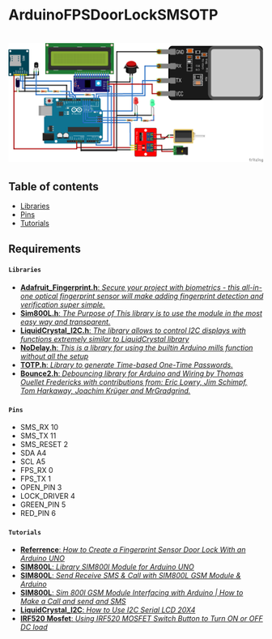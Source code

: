 # ArduinoFPSDoorLockSMSOTP
  
# ![ArduinoFPSDoorLockSMSOTP](AFPSDLSMSOTP.png)
  
## Table of contents
  
* [Libraries](#Libraries)
* [Pins](#Pins)
* [Tutorials](#Tutorials)
  
## Requirements
  
#### `Libraries`
  
* [**Adafruit_Fingerprint.h**: _Secure your project with biometrics - this all-in-one optical fingerprint sensor will make adding fingerprint detection and verification super simple._](https://github.com/adafruit/Adafruit-Fingerprint-Sensor-Library)
* [**Sim800L.h**: _The Purpose of This library is to use the module in the most easy way and transparent._](https://github.com/VittorioEsposito/Sim800L-Arduino-Library-revised)
* [**LiquidCrystal_I2C.h**: _The library allows to control I2C displays with functions extremely similar to LiquidCrystal library_](https://github.com/fdebrabander/Arduino-LiquidCrystal-I2C-library)
* [**NoDelay.h**: _This is a library for using the builtin Arduino mills function without all the setup_](https://github.com/M-tech-Creations/NoDelay)
* [**TOTP.h**: _Library to generate Time-based One-Time Passwords._](https://github.com/lucadentella/TOTP-Arduino)
* [**Bounce2.h**: _Debouncing library for Arduino and Wiring by Thomas Ouellet Fredericks with contributions from: Eric Lowry, Jim Schimpf, Tom Harkaway, Joachim Krüger and MrGradgrind._](https://github.com/thomasfredericks/Bounce2)
  
#### `Pins`
  
* SMS_RX 			10  
* SMS_TX 			11  
* SMS_RESET 		2  
* SDA				A4  
* SCL				A5  
* FPS_RX			0  
* FPS_TX			1  
* OPEN_PIN			3
* LOCK_DRIVER		4  
* GREEN_PIN			5  
* RED_PIN			6   
 
#### `Tutorials`
  
* [**Referrence**: _How to Create a Fingerprint Sensor Door Lock With an Arduino UNO_](https://maker.pro/arduino/projects/how-to-create-a-fingerprint-reading-door-lock-system-with-an-arduino-uno)  
* [**SIM800L**: _Library SIM800l Module for Arduino UNO_](https://github.com/cristiansteib/Sim800l)  
* [**SIM800L**: _Send Receive SMS & Call with SIM800L GSM Module & Arduino_](https://lastminuteengineers.com/sim800l-gsm-module-arduino-tutorial/)  
* [**SIM800L**: _Sim 800l GSM Module Interfacing with Arduino | How to Make a Call and send and SMS_](https://www.youtube.com/watch?v=Mw7ocaGKsXs)  
* [**LiquidCrystal_I2C**: _How to Use I2C Serial LCD 20X4_](https://www.instructables.com/id/How-to-Use-I2C-Serial-LCD-20X4-Yellow-Backlight/)  
* [**IRF520 Mosfet**: _Using IRF520 MOSFET Switch Button to Turn ON or OFF DC load_](https://www.youtube.com/watch?v=17vqLv508Uw)  
